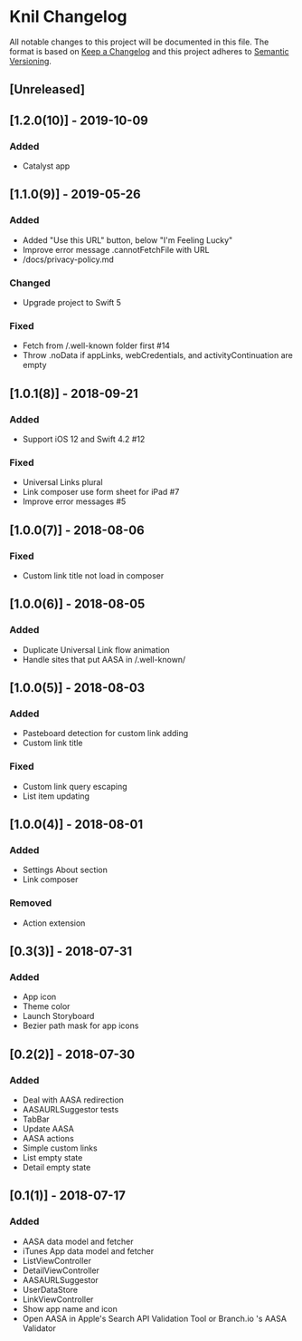 # Knil Changelog

All notable changes to this project will be documented in this file.
The format is based on [Keep a Changelog](http://keepachangelog.com/)
and this project adheres to [Semantic Versioning](http://semver.org/).

## [Unreleased]

## [1.2.0(10)] - 2019-10-09
### Added
- Catalyst app

## [1.1.0(9)] - 2019-05-26
### Added
- Added "Use this URL" button, below "I'm Feeling Lucky"
- Improve error message .cannotFetchFile with URL
- /docs/privacy-policy.md

### Changed
- Upgrade project to Swift 5

### Fixed
- Fetch from /.well-known folder first #14
- Throw .noData if appLinks, webCredentials, and activityContinuation are empty 

## [1.0.1(8)] - 2018-09-21
### Added
- Support iOS 12 and Swift 4.2 #12

### Fixed
- Universal Links plural
- Link composer use form sheet for iPad #7
- Improve error messages #5

## [1.0.0(7)] - 2018-08-06
### Fixed
- Custom link title not load in composer

## [1.0.0(6)] - 2018-08-05
### Added
- Duplicate Universal Link flow animation
- Handle sites that put AASA in /.well-known/ 

## [1.0.0(5)] - 2018-08-03
### Added
- Pasteboard detection for custom link adding
- Custom link title

### Fixed
- Custom link query escaping
- List item updating

## [1.0.0(4)] - 2018-08-01
### Added
- Settings About section
- Link composer

### Removed
- Action extension

## [0.3(3)] - 2018-07-31
### Added
- App icon
- Theme color
- Launch Storyboard
- Bezier path mask for app icons

## [0.2(2)] - 2018-07-30
### Added
- Deal with AASA redirection
- AASAURLSuggestor tests
- TabBar
- Update AASA
- AASA actions
- Simple custom links
- List empty state
- Detail empty state

## [0.1(1)] - 2018-07-17
### Added
- AASA data model and fetcher
- iTunes App data model and fetcher
- ListViewController
- DetailViewController
- AASAURLSuggestor
- UserDataStore
- LinkViewController
- Show app name and icon
- Open AASA in Apple's Search API Validation Tool or Branch.io 's AASA Validator
